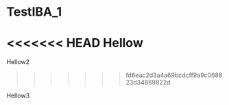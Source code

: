 # TestIBA_1
<<<<<<< HEAD
Hellow
=======
Hellow2
>>>>>>> fd6eac2d3a4a69bcdcff9a9c068823d34869822d

Hellow3

